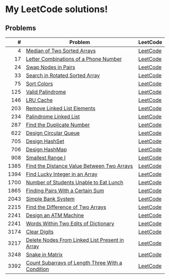 # My LeetCode solutions!

## Problems

| #    | Problem                                                                        | LeetCode                                                                                   |
|-----:|--------------------------------------------------------------------------------|--------------------------------------------------------------------------------------------|
|    4 | [Median of Two Sorted Arrays](solutions/l0004/src/lib.rs)                      | [LeetCode](https://leetcode.com/problems/median-of-two-sorted-arrays)                      |
|   17 | [Letter Combinations of a Phone Number](solutions/l0017/src/lib.rs)            | [LeetCode](https://leetcode.com/problems/letter-combinations-of-a-phone-number)            |
|   24 | [Swap Nodes in Pairs](solutions/l0024/src/lib.rs)                              | [LeetCode](https://leetcode.com/problems/swap-nodes-in-pairs)                              |
|   33 | [Search in Rotated Sorted Array](solutions/l0033/src/lib.rs)                   | [LeetCode](https://leetcode.com/problems/search-in-rotated-sorted-array)                   |
|   75 | [Sort Colors](solutions/l0075/src/lib.rs)                                      | [LeetCode](https://leetcode.com/problems/sort-colors)                                      |
|  125 | [Valid Palindrome](solutions/l0125/src/lib.rs)                                 | [LeetCode](https://leetcode.com/problems/valid-palindrome/)                                |
|  146 | [LRU Cache](solutions/l0146/src/lib.rs)                                        | [LeetCode](https://leetcode.com/problems/lru-cache)                                        |
|  203 | [Remove Linked List Elements](solutions/l0203/src/lib.rs)                      | [LeetCode](https://leetcode.com/problems/remove-linked-list-elements)                      |
|  234 | [Palindrome Linked List](solutions/l0234/src/lib.rs)                           | [LeetCode](https://leetcode.com/problems/palindrome-linked-list)                           |
|  287 | [Find the Duplicate Number](solutions/l0287/src/lib.rs)                        | [LeetCode](https://leetcode.com/problems/find-the-duplicate-number/description/)           |
|  622 | [Design Circular Queue](solutions/l0622/src/lib.rs)                            | [LeetCode](https://leetcode.com/problems/design-circular-queue)                            |
|  705 | [Design HashSet](solutions/l0705/src/lib.rs)                                   | [LeetCode](https://leetcode.com/problems/design-hashset)                                   |
|  706 | [Design HashMap](solutions/l0706/src/lib.rs)                                   | [LeetCode](https://leetcode.com/problems/design-hashmap)                                   |
|  908 | [Smallest Range I](solutions/l0908/src/lib.rs)                                 | [LeetCode](https://leetcode.com/problems/smallest-range-i)                                 |
| 1385 | [Find the Distance Value Between Two Arrays](solutions/l1385/src/lib.rs)       | [LeetCode](https://leetcode.com/problems/find-the-distance-value-between-two-arrays)       |
| 1394 | [Find Lucky Integer in an Array](solutions/l1394/src/lib.rs)                   | [LeetCode](https://leetcode.com/problems/find-lucky-integer-in-an-array)                   |
| 1700 | [Number of Students Unable to Eat Lunch](solutions/l1700/src/lib.rs)           | [LeetCode](https://leetcode.com/problems/number-of-students-unable-to-eat-lunch)           |
| 1865 | [Finding Pairs With a Certain Sum](solutions/l1865/src/lib.rs)                 | [LeetCode](https://leetcode.com/problems/finding-pairs-with-a-certain-sum)                 |
| 2043 | [Simple Bank System](solutions/l2043/src/lib.rs)                               | [LeetCode](https://leetcode.com/problems/simple-bank-system)                               |
| 2215 | [Find the Difference of Two Arrays](solutions/l2215/src/lib.rs)                | [LeetCode](https://leetcode.com/problems/find-the-difference-of-two-arrays)                |
| 2241 | [Design an ATM Machine](solutions/l2241/src/lib.rs)                            | [LeetCode](https://leetcode.com/problems/design-an-atm-machine)                            |
| 2241 | [Words Within Two Edits of Dictionary](solutions/l2452//src/lib.rs)            | [LeetCode](https://leetcode.com/problems/words-within-two-edits-of-dictionary)                            |
| 3174 | [Clear Digits](solutions/l3174/src/lib.rs)                                     | [LeetCode](https://leetcode.com/problems/clear-digits)                                     |
| 3217 | [Delete Nodes From Linked List Present in Array](solutions/l3217/src/lib.rs)   | [LeetCode](https://leetcode.com/problems/delete-nodes-from-linked-list-present-in-array)   |
| 3248 | [Snake in Matrix](solutions/l3248/src/lib.rs)                                  | [LeetCode](https://leetcode.com/problems/snake-in-matrix)                                  |
| 3392 | [Count Subarrays of Length Three With a Condition](solutions/l3392/src/lib.rs) | [LeetCode](https://leetcode.com/problems/count-subarrays-of-length-three-with-a-condition) |
